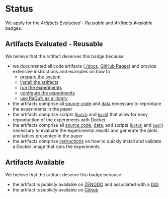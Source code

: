# Status
We apply for the _Artifacts Evaluated - Reusable_ and _Artifacts Available_ badges.

## Artifacts Evaluated - Reusable
We believe that the artifact deserves this badge because
* we documented all code artifacts ([./docs](docs), [GitHub Pages](https://alexanderschultheiss.github.io/RaQuN/docs/)) 
  and provide extensive instructions and examples on how to
  * [prepare the system](REQUIREMENTS.md) 
  * [install the artifacts](INSTALL.md)
  * [run the experiments](README.md)
  * [configure the experiments](EXPERIMENTS.md)
  * [use RaQuN as a library](README.md)
* the artifacts comprise all [source code](src/main/java/de/variantsync/matching) and [data](experimental_subjects) necessary to reproduce the experiments in the paper
* the artifacts comprise scripts ([`batch`](experiment.bat) and [`bash`](experiment.sh)) that allow for easy reproduction of the experiments with Docker
* the artifacts comprise all [source code](result_analysis_python), [data](reported-results.zip), and scripts
      ([`batch`](experiment.bat) and [`bash`](experiment.sh)) necessary to evaluate the experimental results and generate
      the plots and tables presented in the paper
* the artifacts comprise [instructions](INSTALL.md) on how to quickly install and validate a Docker image that runs the experiments

## Artifacts Available
We believe that the artifact deserve this badge because
* the artifact is publicly available on [ZENODO](TODO) and associated with a [DOI](TODO)
* the artifact is publicly available on [Github](https://github.com/AlexanderSchultheiss/RaQuN)